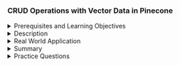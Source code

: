 ### CRUD Operations with Vector Data in Pinecone
<details><summary>Prerequisites and Learning Objectives</summary>

#### Prerequisites and Learning Objectives:

**Prerequisites:**
- Access to Pinecone's official website.
- An account on Pinecone's platform.
- A Pinecone index set up with vectors.

**Learning Objectives:**
- Understand how to perform CRUD operations with vector data in Pinecone.
- Learn how to insert, retrieve, update, and delete vectors using Pinecone's API.

</details>
<details><summary>Description</summary>

#### Description:

**1. **Insert Vectors:**
   - Use Pinecone's API to insert vectors into the Pinecone index.
   - The API request should include the vector data along with any additional metadata.

**2. **Retrieve Vectors:**
   - Query the Pinecone index to retrieve vectors based on certain criteria.
   - The API request should specify the index, the IDs, or other parameters for retrieval.

**3. **Update Vectors:**
   - Use Pinecone's API to update existing vectors in the index.
   - Send an API request with the updated vector data and the ID of the vector to be updated.

**4. **Delete Vectors:**
   - Remove vectors from the Pinecone index using the API.
   - Send an API request specifying the index and the ID(s) of the vectors to be deleted.

</details>
<details><summary>Real World Application</summary>

#### Real World Application:

**Personalized Shopping Cart:**
   - **Scenario:** Building a personalized shopping cart with saved items.
   - **Implementation:** Insert vectors representing product information.
   - **CRUD Operations:**
     - **Create:** Add new items to the shopping cart.
     - **Read:** Retrieve saved items for display.
     - **Update:** Modify quantities or details of items.
     - **Delete:** Remove items from the shopping cart.

</details>
<details><summary>Summary</summary>

#### Summary:

CRUD operations in Pinecone involve using the API to insert, retrieve, update, and delete vectors in the specified index. These operations allow you to manage the vector data efficiently.

</details>
<details><summary>Practice Questions</summary>

#### Practice Questions:

1. How do you insert vectors into Pinecone's index using the API?
2. What parameters are typically included in an API request to retrieve vectors from Pinecone?
3. Explain the process of updating vectors in Pinecone using the API.
4. How can you delete vectors from a Pinecone index using the API?
5. In what real-world scenario might a system benefit from performing CRUD operations on vector data in Pinecone?

</details>